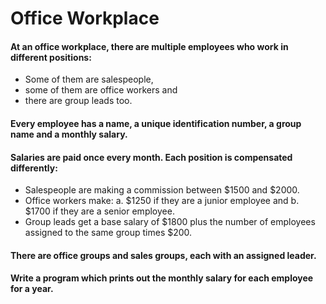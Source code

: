 
# Office Workplace

#### At an office workplace, there are multiple employees who work in different positions:
    
* Some of them are salespeople,
* some of them are office workers and
* there are group leads too.

#### Every employee has a name, a unique identification number, a group name and a monthly salary.

#### Salaries are paid once every month. Each position is compensated differently:
* Salespeople are making a commission between $1500 and $2000.
* Office workers make:
a. $1250 if they are a junior employee and 
b. $1700 if they are a senior employee.
* Group leads get a base salary of $1800 plus the number of employees assigned to the same group times $200.

#### There are office groups and sales groups, each with an assigned leader.

#### **Write a program which prints out the monthly salary for each employee for a year.**